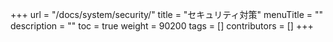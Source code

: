 +++
url = "/docs/system/security/"
title = "セキュリティ対策"
menuTitle = ""
description = ""
toc = true
weight = 90200
tags = []
contributors = []
+++
